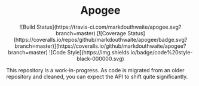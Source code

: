 <h1 align="center">Apogee</h1>

<p align="center">
![Build Status](https://travis-ci.com/markdouthwaite/apogee.svg?branch=master)
[![Coverage Status](https://coveralls.io/repos/github/markdouthwaite/apogee/badge.svg?branch=master)](https://coveralls.io/github/markdouthwaite/apogee?branch=master)
![Code Style](https://img.shields.io/badge/code%20style-black-000000.svg)
</p>

This repository is a work-in-progress. As code is migrated from an older repository and cleaned, you can expect the API to shift
quite significantly. 
